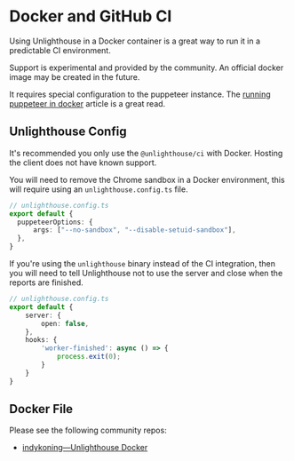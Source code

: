 # Docker and GitHub CI

Using Unlighthouse in a Docker container is a great way to run it in a predictable CI environment.

Support is experimental and provided by the community. An official docker image may be created in the future.

It requires special configuration to the puppeteer instance. The [running puppeteer in docker](https://pptr.dev/troubleshooting/#running-puppeteer-in-docker) article is a great read.

## Unlighthouse Config

It's recommended you only use the `@unlighthouse/ci` with Docker. Hosting the client does not have known support.

You will need to remove the Chrome sandbox in a Docker environment, this will require using an `unlighthouse.config.ts` file.

```ts
// unlighthouse.config.ts
export default {
  puppeteerOptions: {
      args: ["--no-sandbox", "--disable-setuid-sandbox"],
  },
}
```

If you're using the `unlighthouse` binary instead of the CI integration, then you will need to tell Unlighthouse not to use the server and close when
the reports are finished.

```ts
// unlighthouse.config.ts
export default {
    server: {
        open: false,
    },
    hooks: {
        'worker-finished': async () => {
            process.exit(0);
        }
    }
}
```

## Docker File

Please see the following community repos:
- [indykoning—Unlighthouse Docker](https://github.com/indykoning/unlighthouse-docker)

